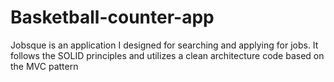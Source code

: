 # Basketball-counter-app
 Jobsque is an application I designed for searching and applying for jobs. It follows the SOLID principles and utilizes a 
clean architecture code based on the MVC pattern
